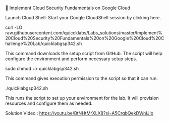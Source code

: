 🚀 Implement Cloud Security Fundamentals on Google Cloud

Launch Cloud Shell: Start your Google CloudShell session by clicking here.

curl -LO raw.githubusercontent.com/quiccklabs/Labs_solutions/master/Implement%20Cloud%20Security%20Fundamentals%20on%20Google%20Cloud%20Challenge%20Lab/quicklabgsp342.sh

This command downloads the setup script from GitHub. The script will help configure the environment and perform necessary setup steps.

sudo chmod +x quicklabgsp342.sh

This command gives execution permission to the script so that it can run.

./quicklabgsp342.sh

This runs the script to set up your environment for the lab. It will provision resources and configure them as needed.

Solution Video : https://youtu.be/BtNHtMrXLX8?si=A5CrqbQekDWnlJIo
